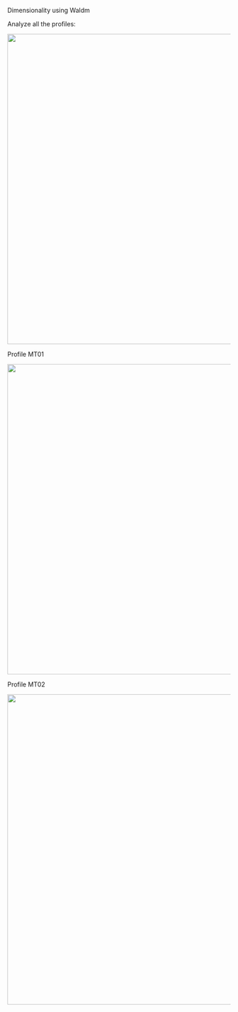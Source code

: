 Dimensionality using Waldm

Analyze all the profiles:

<img src='https://github.com/arturbenevides/MSc_Geophysics/blob/master/An%C3%A1lise%20de%20Dimensionalidade/IGU_DIM_0.15_1.png' width=700>


Profile MT01

<img src='https://github.com/arturbenevides/MSc_Geophysics/blob/master/An%C3%A1lise%20de%20Dimensionalidade/P1_DIM_0.15.png' width=700>

Profile MT02

<img src='https://github.com/arturbenevides/MSc_Geophysics/blob/master/An%C3%A1lise%20de%20Dimensionalidade/P2_DIM_0.15.png' width=700>
